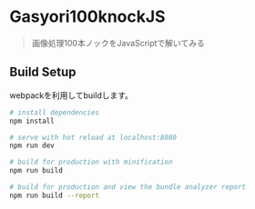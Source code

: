 # Gasyori100knockJS

> 画像処理100本ノックをJavaScriptで解いてみる

## Build Setup

webpackを利用してbuildします。

``` bash
# install dependencies
npm install

# serve with hot reload at localhost:8080
npm run dev

# build for production with minification
npm run build

# build for production and view the bundle analyzer report
npm run build --report
```

